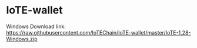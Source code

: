 # IoTE-wallet
Windows Download link: https://raw.githubusercontent.com/IoTEChain/IoTE-wallet/master/IoTE-1.28-Windows.zip
